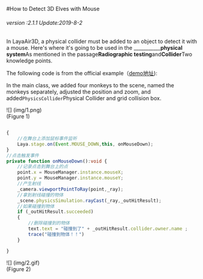 #How to Detect 3D Elves with Mouse

###### *version :2.1.1   Update:2019-8-2*

In LayaAir3D, a physical collider must be added to an object to detect it with a mouse. Here's where it's going to be used in the ___________**physical system**As mentioned in the passage**Radiographic testing**and**Collider**Two knowledge points.

The following code is from the official example（[demo地址](https://layaair2.ldc2.layabox.com/demo2/?language=ch&category=3d&group=MouseInteraction&name=MouseInteraction)):

In the main class, we added four monkeys to the scene, named the monkeys separately, adjusted the position and zoom, and added`PhysicsCollider`Physical Collider and grid collision box.

![] (img/1.png)<br> (Figure 1)


```typescript

{
    //在舞台上添加鼠标事件监听
    Laya.stage.on(Event.MOUSE_DOWN,this, onMouseDown);
}
//点击触发事件
private function onMouseDown():void {
    //记录点击到舞台上的点
    point.x = MouseManager.instance.mouseX;
   	point.y = MouseManager.instance.mouseY;
    //产生射线
    _camera.viewportPointToRay(point,_ray);
    //拿到射线碰撞的物体
    _scene.physicsSimulation.rayCast(_ray,_outHitResult);
    //如果碰撞到物体
    if (_outHitResult.succeeded)
    {
        //删除碰撞到的物体
        text.text = "碰撞到了" + _outHitResult.collider.owner.name ;
        trace("碰撞到物体！！")
    }

}
```


![] (img/2.gif) <br> (Figure 2)

